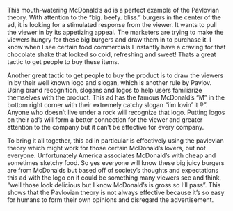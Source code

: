 This mouth-watering McDonald’s ad is a perfect example of the Pavlovian theory. With attention to the “big. beefy. bliss.” burgers in the center of the ad, it is looking for a stimulated response from the viewer. It wants to pull the viewer in by its appetizing appeal. The marketers are trying to make the viewers hungry for these big burgers and draw them in to purchase it. I know when I see certain food commercials I instantly have a craving for that chocolate shake that looked so cold, refreshing and sweet! Thats a great tactic to get people to buy these items.

Another great tactic to get people to buy the product is to draw the viewers in by their well known logo and slogan, which is another rule by Pavlov. Using brand recognition, slogans and logos to help users familiarize themselves with the product. This ad has the famous McDonald’s “M” in the bottom right corner with their extremely catchy slogan “i’m lovin’ it ®”. Anyone who doesn’t live under a rock will recognize that logo. Putting logos on their ad’s will form a better connection for the viewer and greater attention to the company but it can’t be effective for every company.

To bring it all together, this ad in particular is effectively using the pavlovian theory which might work for those certain McDonald’s lovers, but not everyone. Unfortunately America associates McDonald’s with cheap and sometimes sketchy food. So yes everyone will know these big juicy burgers are from McDonalds but based off of society’s thoughts and expectations this ad with the logo on it could be something many viewers see and think, “well those look delicious but I know McDonald’s is gross so I’ll pass”. This shows that the Pavlovian theory is not always effective because it’s so easy for humans to form their own opinions and disregard the advertisement.